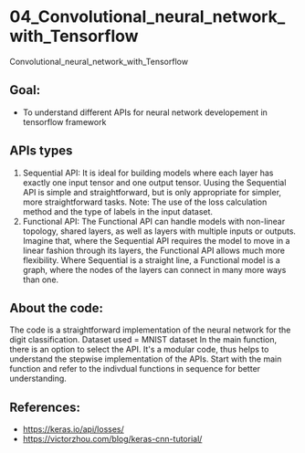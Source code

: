 # 04_Convolutional_neural_network_with_Tensorflow
 Convolutional_neural_network_with_Tensorflow
  ## Goal:
 - To understand different APIs for neural network developement in tensorflow framework
 
 ## APIs types
1. Sequential API:
 It is ideal for building models where each layer has exactly one input tensor and one output tensor. Uusing the Sequential API is simple and straightforward, but is only appropriate for simpler, more straightforward tasks.
Note:  The use of the loss calculation method and the type of labels in the input dataset. 
2. Functional API:
The Functional API can handle models with non-linear topology, shared layers, as well as layers with multiple inputs or outputs. Imagine that, where the
Sequential API requires the model to move in a linear fashion through its layers, the Functional API allows much more flexibility. Where Sequential is a straight line,
a Functional model is a graph, where the nodes of the layers can connect in many more ways than one.

## About the code:
The code is a straightforward implementation of the neural network for the digit classification.
Dataset used = MNIST dataset
In the main function, there is an option to select the API. It's a modular code, thus helps to understand the stepwise implementation of the APIs.
Start with the main function and refer to the indivdual functions in sequence for better understanding.

## References:
- https://keras.io/api/losses/
- https://victorzhou.com/blog/keras-cnn-tutorial/
